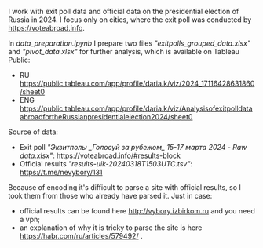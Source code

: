 I work with exit poll data and official data on the presidential election of Russia in 2024. I focus only on cities, where the exit poll was conducted by https://voteabroad.info.

In _data_preparation.ipynb_ I prepare two files _"exitpolls_grouped_data.xlsx"_ and _"pivot_data.xlsx"_ for further analysis, which is available on Tableau Public:
- RU https://public.tableau.com/app/profile/daria.k/viz/2024_17116428631860/sheet0
- ENG https://public.tableau.com/app/profile/daria.k/viz/AnalysisofexitpolldataabroadfortheRussianpresidentialelection2024/sheet0



Source of data:
- Exit poll _"Экзитполы \_Голосуй за рубежом\_ 15-17 марта 2024 - Raw data.xlsx"_: https://voteabroad.info/#results-block
- Official results _"results-uik-20240318T1503UTC.tsv"_: https://t.me/nevybory/131

Because of encoding it's difficult to parse a site with official results, so I took them from those who already have parsed it. Just in case:

- official results can be found here http://vybory.izbirkom.ru and you need a vpn;
- an explanation of why it is tricky to parse the site is here https://habr.com/ru/articles/579492/ .
